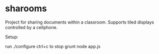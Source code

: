 # sharooms
Project for sharing documents within a classroom. Supports tiled displays controlled by a cellphone.


Setup:

run ./configure
ctrl+c to stop grunt
node app.js
